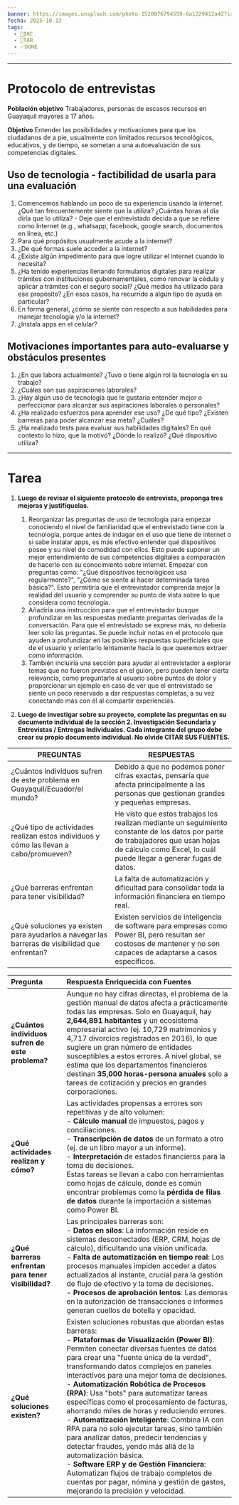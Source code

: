 ```yaml
---
banner: https://images.unsplash.com/photo-1520076794559-6a1229412a42?ixlib=rb-4.1.0&q=85&fm=jpg&crop=entropy&cs=srgb&w=4800
fecha: 2025-10-13
tags:
  - 🎨IHC
  - 📝TAR
  - ✅DONE
---
```

---
# Protocolo de entrevistas

**Población objetivo**
Trabajadores, personas de escasos recursos en Guayaquil mayores a 17 años.

**Objetivo**
Entender las posibilidades y motivaciones para que los ciudadanos de a pie, usualmente con limitados recursos tecnológicos, educativos, y de tiempo, se sometan a una autoevaluación de sus competencias digitales.

## Uso de tecnología - factibilidad de usarla para una evaluación
1. Comencemos hablando un poco de su experiencia usando la internet. ¿Qué tan frecuentemente siente que la utiliza? ¿Cuántas horas al día diría que lo utiliza? - Deje que el entrevistado decida a que se refiere como Internet (e.g., whatsapp, facebook, google search, documentos en línea, etc.)
2. Para qué propósitos usualmente acude a la internet?
3. ¿De qué formas suele acceder a la internet?
4. ¿Existe algún impedimento para que logre utilizar el internet cuando lo necesita?
5. ¿Ha tenido experiencias llenando formularios digitales para realizar trámites con instituciones gubernamentales, como renovar la cédula y aplicar a trámites con el seguro social? ¿Qué medios ha utilizado para ese propósito? ¿En esos casos, ha recurrido a algún tipo de ayuda en particular?
6. En forma general, ¿cómo se siente con respecto a sus habilidades para manejar tecnología y/o la internet?
7. ¿Instala apps en el celular?

## Motivaciones importantes para auto-evaluarse y obstáculos presentes
1. ¿En que labora actualmente? ¿Tuvo o tiene algún rol la tecnología en su trabajo?
2. ¿Cuáles son sus aspiraciones laborales?
3. ¿Hay algún uso de tecnología que le gustaría entender mejor o perfeccionar para alcanzar sus aspiraciones laborales o personales?
4. ¿Ha realizado esfuerzos para aprender ese uso? ¿De qué tipo? ¿Existen barreras para poder alcanzar esa meta? ¿Cuáles?
5. ¿Ha realizado tests para evaluar sus habilidades digitales? En qué contexto lo hizo, que la motivó? ¿Dónde lo realizó? ¿Qué dispositivo utiliza?

---
# Tarea

1. **Luego de revisar el siguiente protocolo de entrevista, proponga tres mejoras y justifíquelas.**
	1. Reorganizar las preguntas de uso de tecnología para empezar conociendo el nivel de familiaridad que el entrevistado tiene con la tecnología, porque antes de indagar en el uso que tiene de internet o si sabe instalar apps, es más efectivo entender qué dispositivos posee y su nivel de comodidad con ellos. Esto puede suponer un mejor entendimiento de sus competencias digitales a comparación de hacerlo con su conocimiento sobre internet. Empezar con preguntas como: "¿Qué dispositivos tecnológicos usa regularmente?", "¿Cómo se siente al hacer determinada tarea básica?". Esto permitiría que el entrevistador comprenda mejor la realidad del usuario y comprender su punto de vista sobre lo que considera como tecnología.
	2. Añadiría una instrucción para que el entrevistador busque profundizar en las respuestas mediante preguntas derivadas de la conversación. Para que el entrevistado se exprese más, no debería leer solo las preguntas. Se puede incluir notas en el protocolo que ayuden a profundizar en las posibles respuestas superficiales que de el usuario y orientarlo lentamente hacia lo que queremos extraer como información.
	3. También incluiría una sección para ayudar al entrevistador a explorar temas que no fueron previstos en el guion, pero pueden tener cierta relevancia, como preguntarle al usuario sobre puntos de dolor y proporcionar un ejemplo en caso de ver que el entrevistado se siente un poco reservado a dar respuestas completas, a su vez conectando más con él al compartir experiencias.

2. **Luego de investigar sobre su proyecto, complete las preguntas en su documento individual de la sección 2. Investigación Secundaria y Entrevistas / Entregas Individuales. Cada integrante del grupo debe crear su propio documento individual. No olvide CITAR SUS FUENTES.**

| **PREGUNTAS**                                                                                      | **RESPUESTAS**                                                                                                                                                                                             |
| ---------------------------------------------------------------------------------------------- | ------------------------------------------------------------------------------------------------------------------------------------------------------------------------------------------------------ |
| ¿Cuántos individuos sufren de este problema en Guayaquil/Ecuador/el mundo?                     | Debido a que no podemos poner cifras exactas, pensaría que afecta principalmente a las personas que gestionan grandes y pequeñas empresas.                                                             |
| ¿Qué tipo de actividades realizan estos individuos y cómo las llevan a cabo/promueven?         | He visto que estos trabajos los realizan mediante un seguimiento constante de los datos por parte de trabajadores que usan hojas de cálculo como Excel, lo cuál puede llegar a generar fugas de datos. |
| ¿Qué barreras enfrentan para tener visibilidad?                                                | La falta de automatización y dificultad para consolidar toda la información financiera en tiempo real.                                                                                                 |
| ¿Qué soluciones ya existen para ayudarlos a navegar las barreras de visibilidad que enfrentan? | Existen servicios de inteligencia de software para empresas como Power BI, pero resultan ser costosos de mantener y no son capaces de adaptarse a casos específicos.                                   |

| **Pregunta**                                        | **Respuesta Enriquecida con Fuentes**                                                                                                                                                                                                                                                                                                                                                                                                                                                                                                                                                                                                                                                                                                                                                                                                                                            |
| :-------------------------------------------------- | :------------------------------------------------------------------------------------------------------------------------------------------------------------------------------------------------------------------------------------------------------------------------------------------------------------------------------------------------------------------------------------------------------------------------------------------------------------------------------------------------------------------------------------------------------------------------------------------------------------------------------------------------------------------------------------------------------------------------------------------------------------------------------------------------------------------------------------------------------------------------------- |
| **¿Cuántos individuos sufren de este problema?**    | Aunque no hay cifras directas, el problema de la gestión manual de datos afecta a prácticamente todas las empresas. Solo en Guayaquil, hay **2,644,891 habitantes** y un ecosistema empresarial activo (ej. 10,729 matrimonios y 4,717 divorcios registrados en 2016), lo que sugiere un gran número de entidades susceptibles a estos errores. A nivel global, se estima que los departamentos financieros destinan **35,000 horas-persona anuales** solo a tareas de cotización y precios en grandes corporaciones.                                                                                                                                                                                                                                                                                                                                                            |
| **¿Qué actividades realizan y cómo?**               | Las actividades propensas a errores son repetitivas y de alto volumen:  <br>- **Cálculo manual** de impuestos, pagos y conciliaciones.  <br>- **Transcripción de datos** de un formato a otro (ej. de un libro mayor a un informe).  <br>- **Interpretación** de estados financieros para la toma de decisiones.  <br>Estas tareas se llevan a cabo con herramientas como hojas de cálculo, donde es común encontrar problemas como la **pérdida de filas de datos** durante la importación a sistemas como Power BI.                                                                                                                                                                                                                                                                                                                                                            |
| **¿Qué barreras enfrentan para tener visibilidad?** | Las principales barreras son:  <br>- **Datos en silos**: La información reside en sistemas desconectados (ERP, CRM, hojas de cálculo), dificultando una visión unificada.  <br>- **Falta de automatización en tiempo real**: Los procesos manuales impiden acceder a datos actualizados al instante, crucial para la gestión de flujo de efectivo y la toma de decisiones.  <br>- **Procesos de aprobación lentos**: Las demoras en la autorización de transacciones o informes generan cuellos de botella y opacidad.                                                                                                                                                                                                                                                                                                                                                           |
| **¿Qué soluciones existen?**                        | Existen soluciones robustas que abordan estas barreras:  <br>- **Plataformas de Visualización (Power BI)**: Permiten conectar diversas fuentes de datos para crear una "fuente única de la verdad", transformando datos complejos en paneles interactivos para una mejor toma de decisiones.  <br>- **Automatización Robótica de Procesos (RPA)**: Usa "bots" para automatizar tareas específicas como el procesamiento de facturas, ahorrando miles de horas y reduciendo errores.  <br>- **Automatización Inteligente**: Combina IA con RPA para no solo ejecutar tareas, sino también para analizar datos, predecir tendencias y detectar fraudes, yendo más allá de la automatización básica.  <br>- **Software ERP y de Gestión Financiera**: Automatizan flujos de trabajo completos de cuentas por pagar, nómina y gestión de gastos, mejorando la precisión y velocidad. |
